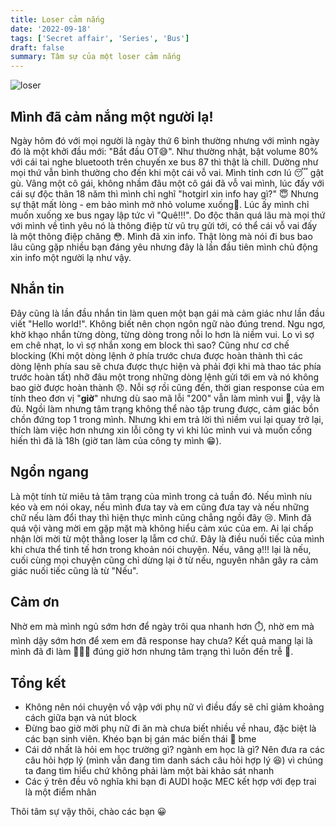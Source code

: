 ```yaml
---
title: Loser cảm nắng
date: '2022-09-18'
tags: ['Secret affair', 'Series', 'Bus']
draft: false
summary: Tâm sự của một loser cảm nắng
---
```


![loser](/static/images/tuongtu/loser.jpg)

## Mình đã cảm nắng một người lạ!

Ngày hôm đó với mọi người là ngày thứ 6 bình thường nhưng với mình ngày đó là một khởi đầu mới: "Bắt đầu OT😅". Như thường nhật, bật volume 80% với cái tai nghe bluetooth trên chuyến xe bus 87 thì thật là chill. Dường như mọi thứ vẫn bình thường cho đến khi một cái vỗ vai. Mình tỉnh cơn lú 😴 gật gù. Vâng một cô gái, không nhầm đâu một cô gái đã vỗ vai mình, lúc đấy với cái sự độc thân 18 năm thì mình chỉ nghĩ "hotgirl xin info hay gì?" 😇 Nhưng sự thật mất lòng - em bảo mình mở nhỏ volume xuống🥲. Lúc ấy mình chỉ muốn xuống xe bus ngay lập tức vì "Quê!!!". Do độc thân quá lâu mà mọi thứ với mình về tình yêu nó là thông điệp từ vũ trụ gửi tới, có thể cái vỗ vai đấy là một thông điệp chăng 😳. Mình đã xin info. Thật lòng mà nói đi bus bao lâu cũng gặp nhiều bạn đáng yêu nhưng đây là lần đầu tiên mình chủ động xin info một người lạ như vậy.

## Nhắn tin

Đây cũng là lần đầu nhắn tin làm quen một bạn gái mà cảm giác như lần đầu viết "Hello world!". Không biết nên chọn ngôn ngữ nào đúng trend. Ngu ngơ, khờ khạo nhắn từng dòng, từng dòng trong nỗi lo hơn là niềm vui. Lo vì sợ em chê nhạt, lo vì sợ nhắn xong em block thì sao? Cũng như cơ chế blocking (Khi một dòng lệnh ở phía trước chưa được hoàn thành thì các dòng lệnh phía sau sẽ chưa được thực hiện và phải đợi khi mà thao tác phía trước hoàn tất) nhỡ đâu một trong những dòng lệnh gửi tới em và nó không bao giờ được hoàn thành 😞. Nỗi sợ rồi cũng đến, thời gian response của em tính theo đơn vị "**giờ**" nhưng dù sao mã lỗi "200" vẫn làm mình vui 🥳, vậy là đủ. Ngồi làm nhưng tâm trạng không thể nào tập trung được, cảm giác bồn chồn đứng top 1 trong mình. Nhưng khi em trả lời thì niềm vui lại quay trở lại, thích làm việc hơn nhưng xin lỗi công ty vì khi lúc mình vui và muốn cống hiến thì đã là 18h (giờ tan làm của công ty mình 😁).

## Ngổn ngang

Là một tính từ miêu tả tâm trạng của mình trong cả tuần đó. Nếu mình níu kéo và em nói okay, nếu mình đưa tay và em cũng đưa tay và nếu những chữ nếu làm đổi thay thì hiện thực mình cũng chẳng ngồi đây 😢. Mình đã quá vội vàng mời em gặp mặt mà không hiểu cảm xúc của em. Ai lại chấp nhận lời mời từ một thằng loser lạ lẫm cơ chứ. Đây là điều nuối tiếc của mình khi chưa thể tinh tế hơn trong khoản nói chuyện. Nếu, vâng ạ!!! lại là nếu, cuối cùng mọi chuyện cũng chỉ dừng lại ở từ nếu, nguyên nhân gây ra cảm giác nuối tiếc cũng là từ "Nếu".

## Cảm ơn

Nhờ em mà mình ngủ sớm hơn để ngày trôi qua nhanh hơn ⏱️, nhờ em mà mình dậy sớm hơn để xem em đã response hay chưa? Kết quả mang lại là mình đã đi làm 🚴🏾‍♀️ đúng giờ hơn nhưng tâm trạng thì luôn đến trễ 🥺.

## Tổng kết

- Không nên nói chuyện vồ vập với phụ nữ vì điều đấy sẽ chỉ giảm khoảng cách giữa bạn và nút block
- Đừng bao giờ mời phụ nữ đi ăn mà chưa biết nhiều về nhau, đặc biệt là các bạn sinh viên. Khéo bạn bị gán mác biến thái 🥸 bme
- Cái dở nhất là hỏi em học trường gì? ngành em học là gì? Nên đưa ra các câu hỏi hợp lý (mình vẫn đang tìm danh sách câu hỏi hợp lý 😆) vì chúng ta đang tìm hiểu chứ không phải làm một bài khảo sát nhanh
- Các ý trên đều vô nghĩa khi bạn đi AUDI hoặc MEC kết hợp với đẹp trai là một điểm nhân

Thôi tâm sự vậy thôi, chào các bạn 😀
